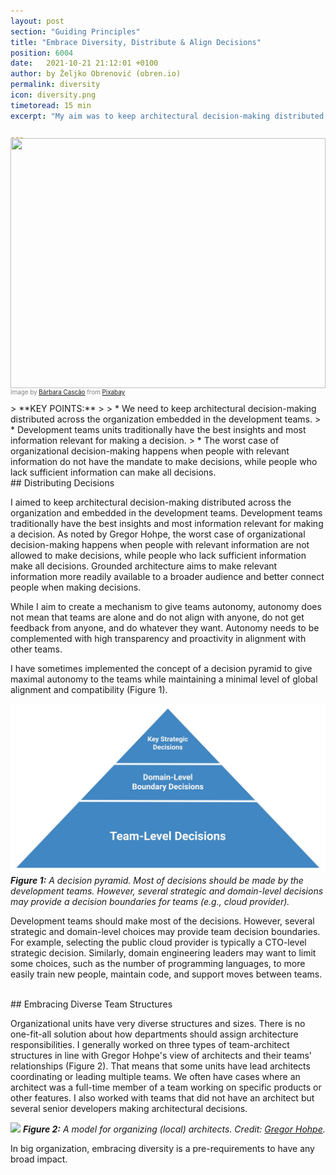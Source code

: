 ```yaml
---
layout: post
section: "Guiding Principles"
title: "Embrace Diversity, Distribute & Align Decisions"
position: 6004
date:   2021-10-21 21:12:01 +0100
author: by Željko Obrenović (obren.io)
permalink: diversity
icon: diversity.png
timetoread: 15 min
excerpt: "My aim was to keep architectural decision-making distributed across the organization embedded in the development teams. Development teams units traditionally have the best insights and most information relevant for making a decision. The worst case of organizational decision-making happens when people with relevant information do not have the mandate to make decisions, while people who lack sufficient information can make all decisions."

---
```

<img style="margin-top: -20px; width: 100%; height: 400px; object-fit: cover" 
     src="assets/images/arch/city-4991094_1920.jpg">
<div style="font-size: 70%; margin-top: -16px; color: grey; margin-bottom: 12px">
Image by <a href="https://pixabay.com/users/barbaracascao-15841899/?utm_source=link-attribution&amp;utm_medium=referral&amp;utm_campaign=image&amp;utm_content=4991094">Bárbara Cascão</a> from <a href="https://pixabay.com/?utm_source=link-attribution&amp;utm_medium=referral&amp;utm_campaign=image&amp;utm_content=4991094">Pixabay</a>
</div>
> **KEY POINTS:**
>
> * We need to keep architectural decision-making distributed across the organization embedded in the development teams. 
> * Development teams units traditionally have the best insights and most information relevant for making a decision. 
> * The worst case of organizational decision-making happens when people with relevant information do not have the mandate to make decisions, while people who lack sufficient information can make all decisions.

<br>
## Distributing Decisions

I aimed to keep architectural decision-making distributed across the organization and embedded in the development teams. Development teams traditionally have the best insights and most information relevant for making a decision. As noted by Gregor Hohpe, the worst case of organizational decision-making happens when people with relevant information are not allowed to make decisions, while people who lack sufficient information make all decisions. Grounded architecture aims to make relevant information more readily available to a broader audience and better connect people when making decisions.

While I aim to create a mechanism to give teams autonomy, autonomy does not mean that teams are alone and do not align with anyone, do not get feedback from anyone, and do whatever they want. Autonomy needs to be complemented with high transparency and proactivity in alignment with other teams. 

I have sometimes implemented the concept of a decision pyramid to give maximal autonomy to the teams while maintaining a minimal level of global alignment and compatibility (Figure 1).

![](assets/images/arch/decision-pyramid.jpg)
***Figure 1:** A decision pyramid. Most of decisions should be made by the development teams. However, several strategic and domain-level decisions may provide a decision boundaries for teams (e.g., cloud provider).*

Development teams should make most of the decisions. However, several strategic and domain-level choices may provide team decision boundaries. For example, selecting the public cloud provider is typically a CTO-level strategic decision. Similarly, domain engineering leaders may want to limit some choices, such as the number of programming languages, to more easily train new people, maintain code, and support moves between teams.

<br>
##  Embracing Diverse Team Structures 

Organizational units have very diverse structures and sizes. There is no one-fit-all solution about how departments should assign architecture responsibilities. I generally worked on three types of team-architect structures in line with Gregor Hohpe's view of architects and their teams' relationships (Figure 2). That means that some units have lead architects coordinating or leading multiple teams. We often have cases where an architect was a full-time member of a team working on specific products or other features. I also worked with teams that did not have an architect but several senior developers making architectural decisions.

![](https://esilva.net/assets/team-architecture-topologies.png)
***Figure 2:** A model for organizing (local) architects. Credit: [Gregor Hohpe](https://architectelevator.com/architecture/organizing-architecture/).*

In big organization, embracing diversity is a pre-requirements to have any broad impact.

